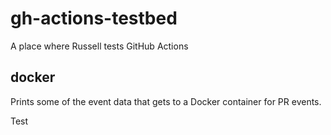 # gh-actions-testbed
A place where Russell tests GitHub Actions

## docker
Prints some of the event data that gets to a Docker container for PR events.


Test
